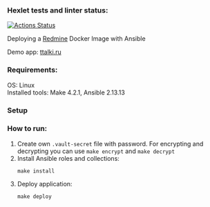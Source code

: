 ### Hexlet tests and linter status:
[![Actions Status](https://github.com/OlgaZtv/devops-for-programmers-project-76/actions/workflows/hexlet-check.yml/badge.svg)](https://github.com/OlgaZtv/devops-for-programmers-project-76/actions)

Deploying a [Redmine](https://hub.docker.com/_/redmine/) Docker Image with Ansible

Demo app: [ttalki.ru](http://ttalki.ru/)

### Requirements:
OS: Linux
</br>Installed tools: Make 4.2.1, Ansible 2.13.13

### Setup

### How to run:
1. Create own `.vault-secret` file with password. For encrypting and decrypting you can use `make encrypt` and `make decrypt`
2. Install Ansible roles and collections:
   ```shell
   make install
   ```
3. Deploy application:
   ```shell
   make deploy
   ```